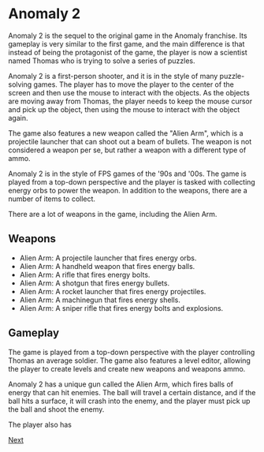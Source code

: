 # Anomaly 2

Anomaly 2 is the sequel to the original game in the Anomaly franchise. Its gameplay is very similar to the first game, and the main difference is that instead of being the protagonist of the game, the player is now a scientist named Thomas who is trying to solve a series of puzzles.

Anomaly 2 is a first-person shooter, and it is in the style of many puzzle-solving games. The player has to move the player to the center of the screen and then use the mouse to interact with the objects. As the objects are moving away from Thomas, the player needs to keep the mouse cursor and pick up the object, then using the mouse to interact with the object again.

The game also features a new weapon called the "Alien Arm", which is a projectile launcher that can shoot out a beam of bullets. The weapon is not considered a weapon per se, but rather a weapon with a different type of ammo.

Anomaly 2 is in the style of FPS games of the '90s and '00s. The game is played from a top-down perspective and the player is tasked with collecting energy orbs to power the weapon. In addition to the weapons, there are a number of items to collect.

There are a lot of weapons in the game, including the Alien Arm.

## Weapons

*   Alien Arm: A projectile launcher that fires energy orbs.
*   Alien Arm: A handheld weapon that fires energy balls.
*   Alien Arm: A rifle that fires energy bolts.
*   Alien Arm: A shotgun that fires energy bullets.
*   Alien Arm: A rocket launcher that fires energy projectiles.
*   Alien Arm: A machinegun that fires energy shells.
*   Alien Arm: A sniper rifle that fires energy bolts and explosions.

## Gameplay

The game is played from a top-down perspective with the player controlling Thomas an average soldier. The game also features a level editor, allowing the player to create levels and create new weapons and weapons ammo.

Anomaly 2 has a unique gun called the Alien Arm, which fires balls of energy that can hit enemies. The ball will travel a certain distance, and if the ball hits a surface, it will crash into the enemy, and the player must pick up the ball and shoot the enemy.

The player also has

[Next](367.md)